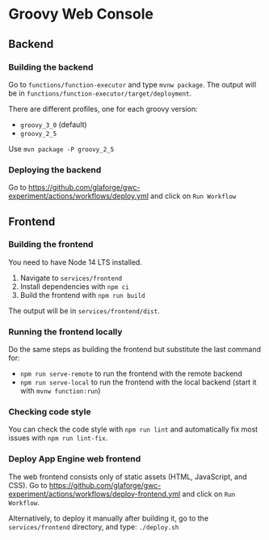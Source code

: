 # Groovy Web Console

## Backend

### Building the backend

Go to `functions/function-executor` and type `mvnw package`.
The output will be in `functions/function-executor/target/deployment`.

There are different profiles, one for each groovy version:

* `groovy_3_0` (default)
* `groovy_2_5`

Use `mvn package -P groovy_2_5`

### Deploying the backend

Go to https://github.com/glaforge/gwc-experiment/actions/workflows/deploy.yml and click on `Run Workflow`

## Frontend

### Building the frontend

You need to have Node 14 LTS installed.

1. Navigate to `services/frontend`
2. Install dependencies with `npm ci`
3. Build the frontend with `npm run build`

The output will be in `services/frontend/dist`.

### Running the frontend locally

Do the same steps as building the frontend but substitute the last command for:

 * `npm run serve-remote` to run the frontend with the remote backend
 * `npm run serve-local` to run the frontend with the local backend (start it with `mvnw function:run`)

### Checking code style

You can check the code style with `npm run lint` and automatically fix most issues with `npm run lint-fix`.

### Deploy App Engine web frontend

The web frontend consists only of static assets (HTML, JavaScript, and CSS).
Go to https://github.com/glaforge/gwc-experiment/actions/workflows/deploy-frontend.yml and click on `Run Workflow`.

Alternatively, to deploy it manually after building it, go to the `services/frontend` directory, and type: `./deploy.sh`



